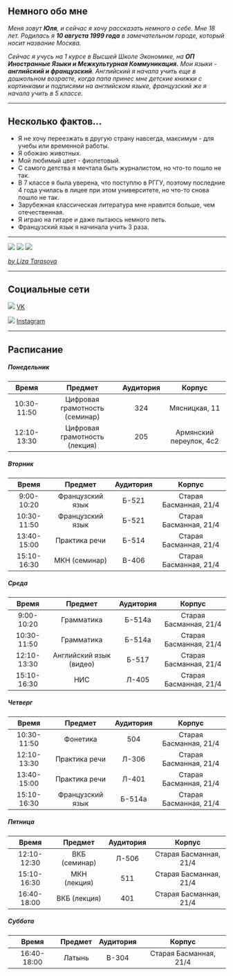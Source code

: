 ## Немного обо мне 

   _Меня зовут __Юля__, и сейчас я хочу рассказать немного о себе. Мне 18 лет. Родилась я __10 августа 1999 года__ в замечательном городе, который носит название Москва._

   _Сейчас я учусь на 1 курсе в Высшей Школе Экономике, на __ОП Иностранные Языки и Межкультурная Коммуникация.__ Мои языки -  __английский и французский__. Английский я начала учить еще в дошкольном возрасте, когда папа принес мне детские книжки с картинками и подписями на английском языке, французский же я начала учить в 5 классе._
***
## Несколько фактов...
* Я не хочу переезжать в другую страну навсегда, максимум - для учебы или временной работы.
* Я обожаю животных.
* Мой любимый цвет -  фиолетовый.
* С самого детства я мечтала быть журналистом, но что-то пошло не так.
* В 7 классе я была уверена, что поступлю в РГГУ, поэтому последние 4 года училась в лицее при этом университете, но что-то снова пошло не так.
* Зарубежная классическая литература мне нравится больше, чем отечественная.
* Я играю на гитаре и даже пытаюсь немного петь.
* Французский язык я начинала учить 3 раза.
***
![](http://c.radikal.ru/c35/1801/c3/ade7703e1ad4.jpg)
![](http://b.radikal.ru/b20/1801/aa/bd0d71730132.jpg)
![](http://a.radikal.ru/a26/1801/48/2363cdb295cd.jpg)

[_by Liza Tarasova_](https://vk.com/poprobuiugadai)
***
## Социальные сети
![](http://d.radikal.ru/d05/1801/88/febceacfe9eb.png) [VK](https://vk.com/ju_julia_ss) 

![](http://d.radikal.ru/d09/1801/3e/83058fd8c670.jpg) [Instagram](https://www.instagram.com/juliashaa/?hl=ru "Подписываемся!!!")
* * *
## Расписание
##### Понедельник
Время|Предмет|Аудитория|Корпус
:---:|:---:|:---:|:---:
10:30-11:50|Цифровая грамотность (семинар)|324|Мясницкая, 11
12:10-13:30|Цифровая грамотность (лекция)|205|Армянский переулок, 4с2
##### Вторник
Время|Предмет|Аудитория|Корпус
:---:|:---:|:---:|:---:
9:00-10:20|Французский язык|Б-521|Старая Басманная, 21/4
10:30-11:50|Французский язык|Б-521|Старая Басманная, 21/4
13:40-15:00|Практика речи|Б-514|Старая Басманная, 21/4
15:10-16:30|МКН (семинар)|В-406|Старая Басманная, 21/4
##### Среда
Время|Предмет|Аудитория|Корпус
:---:|:---:|:---:|:---:
9:00-10:20|Грамматика|Б-514а|Старая Басманная, 21/4
10:30-11:50|Грамматика|Б-514а|Старая Басманная, 21/4
12:10-13:30|Английский язык (видео)|Б-517|Старая Басманная, 21/4
15:10-16:30|НИС|Л-405|Старая Басманная, 21/4
##### Четверг
Время|Предмет|Аудитория|Корпус
:---:|:---:|:---:|:---:
10:30-11:50|Фонетика|504|Старая Басманная, 21/4
12:10-13:30|Практика речи|Л-306|Старая Басманная, 21/4
13:40-15:00|Практика речи|Л-401|Старая Басманная, 21/4
15:10-16:30|Французский язык|Б-514а|Старая Басманная, 21/4
##### Пятница
Время|Предмет|Аудитория|Корпус
:---:|:---:|:---:|:---:
12:10-12:30|ВКБ (семинар)|Л-506|Старая Басманная, 21/4
15:10-16:30|МКН (лекция)|511|Старая Басманная, 21/4
16:40-18:00|ВКБ (лекция)|401|Старая Басманная, 21/4
##### Суббота
Время|Предмет|Аудитория|Корпус
:---:|:---:|:---:|:---:
16:40-18:00|Латынь|В-304|Старая Басманная, 21/4

